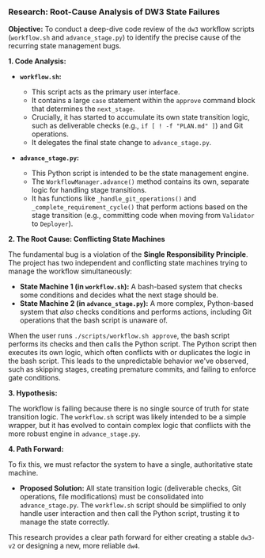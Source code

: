 ### **Research: Root-Cause Analysis of DW3 State Failures**

**Objective:** To conduct a deep-dive code review of the `dw3` workflow scripts (`workflow.sh` and `advance_stage.py`) to identify the precise cause of the recurring state management bugs.

**1. Code Analysis:**

*   **`workflow.sh`:**
    *   This script acts as the primary user interface.
    *   It contains a large `case` statement within the `approve` command block that determines the `next_stage`.
    *   Crucially, it has started to accumulate its own state transition logic, such as deliverable checks (e.g., `if [ ! -f "PLAN.md" ]`) and Git operations.
    *   It delegates the final state change to `advance_stage.py`.

*   **`advance_stage.py`:**
    *   This Python script is intended to be the state management engine.
    *   The `WorkflowManager.advance()` method contains its own, separate logic for handling stage transitions.
    *   It has functions like `_handle_git_operations()` and `_complete_requirement_cycle()` that perform actions based on the stage transition (e.g., committing code when moving from `Validator` to `Deployer`).

**2. The Root Cause: Conflicting State Machines**

The fundamental bug is a violation of the **Single Responsibility Principle**. The project has two independent and conflicting state machines trying to manage the workflow simultaneously:

*   **State Machine 1 (in `workflow.sh`):** A bash-based system that checks some conditions and decides what the next stage should be.
*   **State Machine 2 (in `advance_stage.py`):** A more complex, Python-based system that *also* checks conditions and performs actions, including Git operations that the bash script is unaware of.

When the user runs `./scripts/workflow.sh approve`, the bash script performs its checks and then calls the Python script. The Python script then executes its own logic, which often conflicts with or duplicates the logic in the bash script. This leads to the unpredictable behavior we've observed, such as skipping stages, creating premature commits, and failing to enforce gate conditions.

**3. Hypothesis:**

The workflow is failing because there is no single source of truth for state transition logic. The `workflow.sh` script was likely intended to be a simple wrapper, but it has evolved to contain complex logic that conflicts with the more robust engine in `advance_stage.py`.

**4. Path Forward:**

To fix this, we must refactor the system to have a single, authoritative state machine.

*   **Proposed Solution:** All state transition logic (deliverable checks, Git operations, file modifications) must be consolidated into `advance_stage.py`. The `workflow.sh` script should be simplified to only handle user interaction and then call the Python script, trusting it to manage the state correctly.

This research provides a clear path forward for either creating a stable `dw3-v2` or designing a new, more reliable `dw4`.